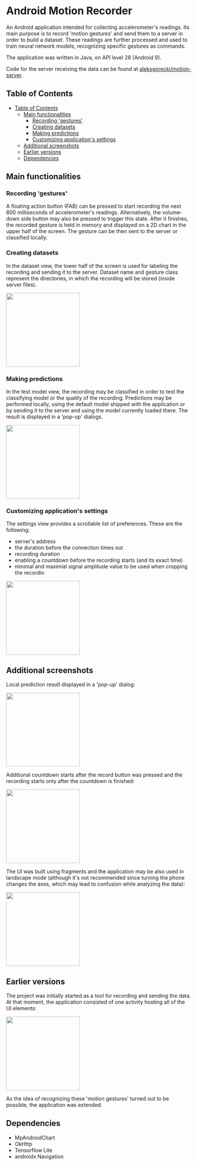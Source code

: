 <h1> Android Motion Recorder </h1>

An Android application intended for collecting accelerometer's readings. Its main purpose is to record 'motion gestures' and send them to a server in order to build a dataset. These readings are further processed and used to train neural network models, recognizing specific gestures as commands.

The application was written in Java, on API level 28 (Android 9).

Code for the server receiving the data can be found at [aleksgorecki/motion-server](https://github.com/aleksgorecki/motion-server).

## Table of Contents
- [Table of Contents](#table-of-contents)
  - [Main functionalities](#main-functionalities)
    - [Recording 'gestures'](#recording-gestures)
    - [Creating datasets](#creating-datasets)
    - [Making predictions](#making-predictions)
    - [Customizing application's settings](#customizing-applications-settings)
  - [Additional screenshots](#additional-screenshots)
  - [Earlier versions](#earlier-versions)
  - [Dependencies](#dependencies)

## Main functionalities

### Recording 'gestures'

A floating action button (FAB) can be pressed to start recording the next 800 milliseconds of accelerometer's readings. Alternatively, the volume-down side button may also be pressed to trigger this state. After it finishes, the recorded gesture is held in memory and displayed on a 2D chart in the upper half of the screen. The gesture can be then sent to the server or classified locally.

### Creating datasets

In the dataset view, the lower half of the screen is used for labeling the recording and sending it to the server. Dataset name and gesture class represent the directories, in which the recording will be stored (inside server files).


<img src="readmeimg/dataset.jpg" width=200 />


### Making predictions

In the test model view, the recording may be classified in order to test the classifying model or the quality of the recording. Predictions may be performed locally, using the default model shipped with the application or by sending it to the server and using the model currently loaded there. The result is displayed in a 'pop-up' dialogs.

<img src="readmeimg/test_tab.jpg" width=200 />


### Customizing application's settings

The settings view provides a scrollable list of preferences. These are the following:

- server's address
- the duration before the connection times out
- recording duration
- enabling a countdown before the recording starts (and its exact time)
- minimal and maximial signal amplitude value to be used when cropping the recordin


<img src="readmeimg/settings.jpg" width=200 />



## Additional screenshots

Local prediction result displayed in a 'pop-up' dialog: 

<img src="readmeimg/local_result.jpg" width=200 />



Additional countdown starts after the record button was pressed and the recording starts only after the countdown is finished:

<img src="readmeimg/countdown.jpg" width=200 />


The UI was built using fragments and the application may be also used in landscape mode (although it's not recommended since turning the phone changes the axes, which may lead to confusion while analyzing the data):

<img src="readmeimg/landscape.jpg" height=200 />


## Earlier versions

The project was initially started as a tool for recording and sending the data. At that moment, the application consisted of one activity hosting all of the UI elements:

<img src="readmeimg/prototype.jpg" width=200 />


As the idea of recognizing these 'motion gestures' turned out to be possible, the application was extended.

## Dependencies
- MpAndroidChart
- OkHttp
- Tensorflow Lite
- androidx Navigation
